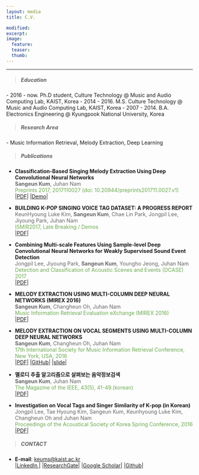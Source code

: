 ```yaml
---
layout: media
title: C.V.

modified:
excerpt:
image:
  feature:
  teaser:
  thumb:
---
```

<hr>
<blockquote> <h5> Education </h5> </blockquote>
- 2016 - now.   Ph.D student, Culture Technology @ Music and Audio Computing Lab, KAIST, Korea
- 2014 - 2016.  M.S. Culture Technology @ Music and Audio Computing Lab, KAIST, Korea
- 2007 - 2014.  B.A. Electronics Engineering @ Kyungpook National University, Korea

<blockquote> <h5> Research Area  </h5> </blockquote>
- Music Information Retrieval, Melody Extraction, Deep Learning

<blockquote> <h5> Publications  </h5> </blockquote>

- <b> Classification-Based Singing Melody Extraction Using Deep Convolutional Neural Networks </b><br>
<span style="color:#666666"> <b>Sangeun Kum</b>, Juhan Nam</span><br>
<span style="color:#6aa84f"> Preprints 2017, 2017110027 (doi: 10.20944/preprints201711.0027.v1) </span><br>
|<a href = "https://www.preprints.org/manuscript/201711.0027/v1" target="_blank">PDF</a>|
|<a href = "http://mac-bach.kaist.ac.kr/keums/melodyExtraction/" target="_blank">Demo</a>|

- <b> BUILDING K-POP SINGING VOICE TAG DATASET: A PROGRESS REPORT </b><br>
<span style="color:#666666"> KeunHyoung Luke Kim, <b>Sangeun Kum</b>, Chae Lin Park, Jongpil Lee, Jiyoung Park, Juhan Nam</span><br>
<span style="color:#6aa84f"> ISMIR2017, Late Breaking / Demos</span><br>
|<a href = "https://ismir2017.smcnus.org/lbds/Kim2017a.pdf" target="_blank">PDF</a>| 

- <b> Combining Multi-scale Features Using Sample-level Deep Convolutional Neural Networks for Weakly Supervised Sound Event Detection </b><br>
<span style="color:#666666"> Jongpil Lee, Jiyoung Park, <b>Sangeun Kum</b>, Youngho Jeong, Juhan Nam </span><br>
<span style="color:#6aa84f"> Detection and Classification of Acoustic Scenes and Events (DCASE) 2017</span><br>
|<a href = "http://www.cs.tut.fi/sgn/arg/dcase2017/documents/challenge_technical_reports/DCASE2017_Lee_118.pdf" target="_blank">PDF</a>| 


- <b> MELODY EXTRACTION USING MULTI-COLUMN DEEP NEURAL
NETWORKS (MIREX 2016) </b><br>
<span style="color:#666666"> <b>Sangeun Kum</b>, Changheun Oh, Juhan Nam</span><br>
<span style="color:#6aa84f"> Music Information Retrieval Evaluation eXchange (MIREX 2016)</span><br>
|<a href = "http://www.music-ir.org/mirex/abstracts/2016/KON1.pdf" target="_blank">PDF</a>|

- <b> MELODY EXTRACTION ON VOCAL SEGMENTS USING MULTI-COLUMN DEEP NEURAL NETWORKS </b><br>
<span style="color:#666666"> <b>Sangeun Kum</b>, Changheun Oh, Juhan Nam</span><br>
<span style="color:#6aa84f"> 17th International Society for Music Information Retrieval Conference, New York, USA, 2016</span><br>
|<a href = "https://wp.nyu.edu/ismir2016/wp-content/uploads/sites/2294/2016/07/119_Paper.pdf" target="_blank">PDF</a>|
|<a href = "https://github.com/keums/MelodyExtraction_MCDNN" target="_blank">GitHub</a>|
|<a href = "http://www.slideshare.net/SangeunKum/ismir-2016melody-extraction" target="_blank">slide</a>|


- <b> 멜로디 추출 알고리즘으로 살펴보는 음악정보검색 </b><br>
<span style="color:#666666"> <b>Sangeun Kum</b>, Juhan Nam</span><br>
<span style="color:#6aa84f"> The Magazine of the IEEE, 43(5), 41-49.(korean)</span><br>
|<a href = "http://www.dbpia.co.kr/Journal/ArticleDetail/NODE06681650" target="_blank">PDF</a>|

- <b> Investigation on Vocal Tags and Singer Similarity of K-pop (in Korean)</b><br>
<span style="color:#666666"> Jongpil Lee, Tae Hyoung Kim, Sangeun Kum, Keunhyoung Luke Kim, Changheun Oh and Juhan Nam</span><br>
<span style="color:#6aa84f"> Proceedings of the Acoustical Society of Korea Spring Conference, 2016</span><br>
|<a href="keums.github.io/images/archive/Investigation on Vocal Tags and Singer Similarity of K-pop.pdf">PDF</a>|

<blockquote> <h5> CONTACT  </h5> </blockquote>

- <b>E-mail</b>: keums@kaist.ac.kr<br>
|<a href = "https://www.linkedin.com/in/sangeun-kum-34b097127?trk=nav_responsive_tab_profile_pic" target="_blank">LinkedIn </a>|
|<a href = "https://www.researchgate.net/profile/Sangeun_Kum" target="_blank">ResearchGate</a>|
|<a href = "https://scholar.google.co.kr/citations?hl=ko&user=fmr5B7gAAAAJ" target="_blank">Google Scholar</a>|
|<a href = "https://github.com/keums" target="_blank">Github</a>|
